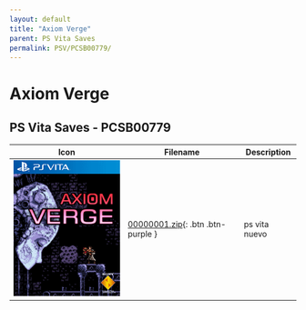 ```yaml
---
layout: default
title: "Axiom Verge"
parent: PS Vita Saves
permalink: PSV/PCSB00779/
---
```

# Axiom Verge

## PS Vita Saves - PCSB00779

| Icon | Filename | Description |
|------|----------|-------------|
| ![Axiom Verge](icon0.png) | [00000001.zip](00000001.zip){: .btn .btn-purple } | ps vita nuevo  |
